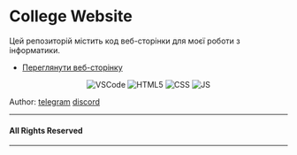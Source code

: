 # College Website

Цей репозиторій містить код веб-сторінки для моєї роботи з інформатики.
- [Переглянути веб-сторінку](https://qwoe1x.github.io/college-website/)

<div align="center">
<img alt="VSCode" src="https://img.shields.io/badge/Visual%20Studio%20Code-0078d7.svg?style=for-the-badge&logo=visual-studio-code&logoColor=white"/>
<img alt ="HTML5" src="https://img.shields.io/badge/HTML5-E34F26?style=for-the-badge&logo=html5&logoColor=white"/>
<img alt = "CSS" src="https://img.shields.io/badge/CSS3-1572B6?style=for-the-badge&logo=css3&logoColor=white"/>
<img alt = "JS" src="https://img.shields.io/badge/JavaScript-F7DF1E?style=for-the-badge&logo=javascript&logoColor=black"/>
</div>

Author: [telegram](https://t.me/qwoe1x) [discord](https://discordapp.com/users/852586781727916073)

---
#### All Rights Reserved
---
